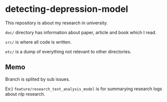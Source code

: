 # detecting-depression-model
This repository is about my research in university.

`doc/` directory has information about paper, article and book which I read.

`src/` is where all code is written.

`etc/` is a dump of everything not relevant to other directories.


## Memo
Branch is splited by sub issues.

Ex:) `feature/research_text_analysis_model`
is for summarying research logs about nlp research.